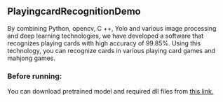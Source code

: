 ## PlayingcardRecognitionDemo

By combining Python, opencv, C ++, Yolo and various image processing and deep learning technologies, we have developed a software that recognizes playing cards with high accuracy of 99.85%.
Using this technology, you can recognize cards in various playing card games and mahjong games.

### Before running:
You can download pretrained model and required dll files from [this link. ](htp://drive.google.com/drive/u/0/folders/1hEj8k8v76fLxsqOdKfxNPRPCuzhJFvqS)
